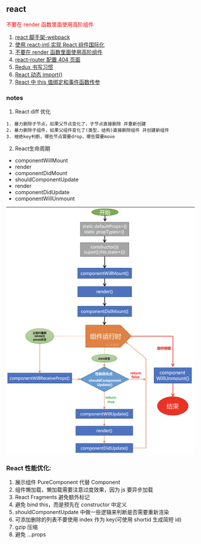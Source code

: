 ## react

<span style="color:red">不要在 render 函数里面使用高阶组件<span>

1. [react 脚手架-webpack](https://segmentfault.com/a/1190000019126657)
2. [使用 react-intl 实现 React 组件国际化](https://www.jianshu.com/p/574f6cea4f26)
3. [不要在 render 函数里面使用高阶组件](https://github.com/sunyongjian/blog/issues/25)
4. [react-router 配置 404 页面](./react/react-router配置404页面.md)
5. [Redux 书写习惯](https://segmentfault.com/a/1190000010915166)
6. [React 动态 import()](https://www.cnblogs.com/lantuoxie/p/9104014.html)
7. [React 中 this 值绑定和事件函数传参](https://juejin.im/post/5b4a96df5188251aa91da3cd)

### notes

1. React diff 优化

```
1. 暴力删除子节点，如果父节点变化了，子节点直接删除 并重新创建
2. 暴力删除子组件，如果父组件变化了(类型，结构)直接删除组件 并创建新组件
3. 根绝key判断，哪些节点需要drop，哪些需要move
```

2. React生命周期

 - componentWillMount
 - render
 - componentDidMount
 - shouldComponentUpdate
 - render
 - componentDidUpdate
 - componentWillUnmount

![REACT_LIFE_CYCLE](./react_life_cycle.png)
### React 性能优化:

1. 展示组件 PureComponent 代替 Component
2. 组件懒加载，懒加载需要注意过度效果，因为 js 要异步加载
3. React Fragments 避免额外标记
4. 避免 bind this，而是预先在 constructor 中定义
5. shouldComponentUpdate 中做一些逻辑来判断是否需要重新渲染
6. 可添加删除的列表不要使用 index 作为 key(可使用 shortid 生成简短 id)
7. gzip 压缩
8. 避免 ...props
